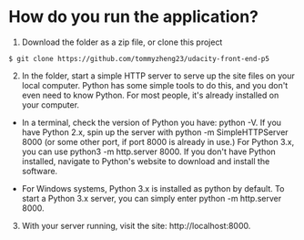 # How do you run the application?

1. Download the folder as a zip file, or clone this project

```
$ git clone https://github.com/tommyzheng23/udacity-front-end-p5
```

2. In the folder, start a simple HTTP server to serve up the site files on your local computer. Python has some simple tools to do this, and you don't even need to know Python. For most people, it's already installed on your computer.

- In a terminal, check the version of Python you have: python -V. If you have Python 2.x, spin up the server with python -m SimpleHTTPServer 8000 (or some other port, if port 8000 is already in use.) For Python 3.x, you can use python3 -m http.server 8000. If you don't have Python installed, navigate to Python's website to download and install the software.

- For Windows systems, Python 3.x is installed as python by default. To start a Python 3.x server, you can simply enter python -m http.server 8000.

3. With your server running, visit the site: http://localhost:8000.

